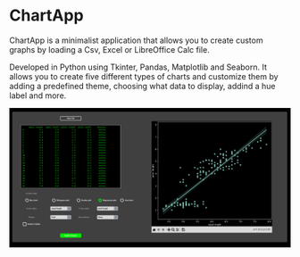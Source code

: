 # ChartApp

ChartApp is a minimalist application that allows you to create custom graphs by loading a Csv, Excel or LibreOffice Calc file.

Developed in Python using Tkinter, Pandas, Matplotlib and Seaborn. It allows you to create five different types of charts and customize them by adding a predefined theme, choosing what data to display, addind a hue label and more.

![My Remote Image](https://raw.githubusercontent.com/migueldcdev/portfolio-images/main/chartapp2.png)
